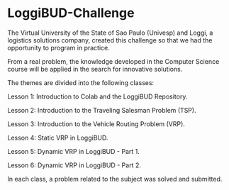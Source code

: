 # LoggiBUD-Challenge

The Virtual University of the State of Sao Paulo (Univesp) and Loggi, a logistics solutions company, created this challenge so that we had the opportunity to program in practice.

From a real problem, the knowledge developed in the Computer Science course will be applied in the search for innovative solutions.

The themes are divided into the following classes:

Lesson 1: Introduction to Colab and the LoggiBUD Repository.

Lesson 2: Introduction to the Traveling Salesman Problem (TSP).

Lesson 3: Introduction to the Vehicle Routing Problem (VRP).

Lesson 4: Static VRP in LoggiBUD.

Lesson 5: Dynamic VRP in LoggiBUD - Part 1.

Lesson 6: Dynamic VRP in LoggiBUD - Part 2.


In each class, a problem related to the subject was solved and submitted.
